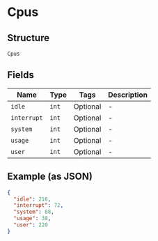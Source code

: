 
# Cpus

## Structure

`Cpus`

## Fields

| Name | Type | Tags | Description |
|  --- | --- | --- | --- |
| `idle` | `int` | Optional | - |
| `interrupt` | `int` | Optional | - |
| `system` | `int` | Optional | - |
| `usage` | `int` | Optional | - |
| `user` | `int` | Optional | - |

## Example (as JSON)

```json
{
  "idle": 216,
  "interrupt": 72,
  "system": 88,
  "usage": 38,
  "user": 220
}
```

